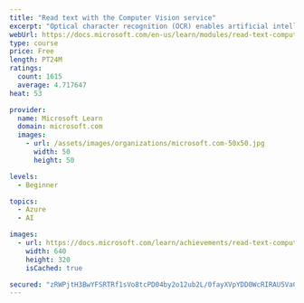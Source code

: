 ```yaml
---
title: "Read text with the Computer Vision service"
excerpt: "Optical character recognition (OCR) enables artificial intelligence (AI) systems to read text in images, enabling applications to extract information from photographs, scanned documents, and other sources of digitized text."
webUrl: https://docs.microsoft.com/en-us/learn/modules/read-text-computer-vision/
type: course
price: Free
length: PT24M
ratings:
  count: 1615
  average: 4.717647
heat: 53

provider:
  name: Microsoft Learn
  domain: microsoft.com
  images:
    - url: /assets/images/organizations/microsoft.com-50x50.jpg
      width: 50
      height: 50

levels:
  - Beginner

topics:
  - Azure
  - AI

images:
  - url: https://docs.microsoft.com/learn/achievements/read-text-computer-vision-social.png
    width: 640
    height: 320
    isCached: true

secured: "zRWPjtH3BwYFSRTRf1sVo8tcPD04by2o12ub2L/0fayXVpYDD0WcRIRAU5VaCU9VqZox0/SCMkprjobunNrRx4QwGV3xZ9Eb/F9AOQpIJceLeie52nfbvcJPnaMGqmLD1+fMZXqujdStAog1GK2M+7VNlYFZJqtt5i911vykFIjveGtGnm0x2i1g5o9C7x+j2mCZp42rzuxVfg8mHZAfuFFqp4nzOBFdpr7EX/Z5Q80HmCeZnpixEcFDXSV6L1t/yYcATj3ls/lmFOSg/yi8VJzRjH13r7qH25J61OX1MEeAAVT9xD9WjzJICzC3Lm3H9AyNfA0e46OBZOduktOE0xOLB2wcbzGclrBi7I0jYeMHnUNpzJ0Wl0/FKnRm0aB1dU1ua2UUp3e42r78270HIbjN6axh9zUUPqbzRs075G0=;5gRsR7f1XPYKlBgaJ4Ghag=="
---
```


